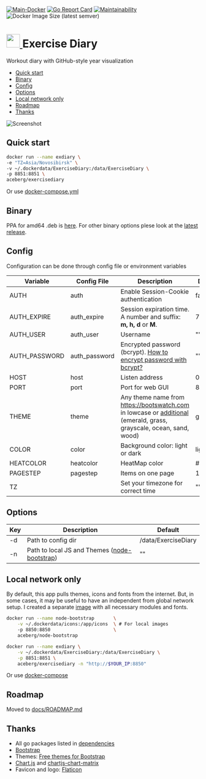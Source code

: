 [![Main-Docker](https://github.com/aceberg/exercisediary/actions/workflows/main-docker.yml/badge.svg)](https://github.com/aceberg/exercisediary/actions/workflows/main-docker.yml)
[![Go Report Card](https://goreportcard.com/badge/github.com/aceberg/exercisediary)](https://goreportcard.com/report/github.com/aceberg/exercisediary)
[![Maintainability](https://api.codeclimate.com/v1/badges/e8f67994120fc7936aeb/maintainability)](https://codeclimate.com/github/aceberg/ExerciseDiary/maintainability)
![Docker Image Size (latest semver)](https://img.shields.io/docker/image-size/aceberg/exercisediary)

<h1><a href="https://github.com/aceberg/exercisediary">
    <img src="https://raw.githubusercontent.com/aceberg/exercisediary/main/assets/logo.png" width="35" />
</a>Exercise Diary</h1>

Workout diary with GitHub-style year visualization

- [Quick start](https://github.com/aceberg/exercisediary#quick-start)
- [Binary](https://github.com/aceberg/exercisediary#binary)
- [Config](https://github.com/aceberg/exercisediary#config)
- [Options](https://github.com/aceberg/exercisediary#options)
- [Local network only](https://github.com/aceberg/exercisediary#local-network-only)
- [Roadmap](https://github.com/aceberg/ExerciseDiary/blob/main/docs/ROADMAP.md)
- [Thanks](https://github.com/aceberg/exercisediary#thanks)


![Screenshot](https://raw.githubusercontent.com/aceberg/ExerciseDiary/main/assets/Screenshot.png)

## Quick start

```sh
docker run --name exdiary \
-e "TZ=Asia/Novosibirsk" \
-v ~/.dockerdata/ExerciseDiary:/data/ExerciseDiary \
-p 8851:8851 \
aceberg/exercisediary
```
Or use [docker-compose.yml](docker-compose.yml)

## Binary
PPA for amd64 .deb is [here](https://github.com/aceberg/ppa). For other binary options plese look at the [latest release](https://github.com/aceberg/ExerciseDiary/releases/latest).

## Config
Configuration can be done through config file or environment variables

| Variable  | Config File | Description | Default |
| --------  | ----------- | ----------- | ------- |
| AUTH | auth | Enable Session-Cookie authentication | false |
| AUTH_EXPIRE | auth_expire | Session expiration time. A number and suffix: **m, h, d** or **M**. | 7d |
| AUTH_USER | auth_user | Username | "" |
| AUTH_PASSWORD | auth_password | Encrypted password (bcrypt). [How to encrypt password with bcrypt?](docs/BCRYPT.md) | "" |
| HOST | host | Listen address | 0.0.0.0 |
| PORT   | port | Port for web GUI | 8851 |
| THEME | theme | Any theme name from https://bootswatch.com in lowcase or [additional](https://github.com/aceberg/aceberg-bootswatch-fork) (emerald, grass, grayscale, ocean, sand, wood) | grass |
| COLOR | color | Background color: light or dark | light |
| HEATCOLOR | heatcolor | HeatMap color | #03a70c |
| PAGESTEP | pagestep | Items on one page | 10 |
| TZ | | Set your timezone for correct time | "" |

## Options

| Key  | Description | Default | 
| --------  | ----------- | ------- | 
| -d | Path to config dir | /data/ExerciseDiary | 
| -n | Path to local JS and Themes ([node-bootstrap](https://github.com/aceberg/my-dockerfiles/tree/main/node-bootstrap)) | "" | 

## Local network only
By default, this app pulls themes, icons and fonts from the internet. But, in some cases, it may be useful to have an independent from global network setup. I created a separate [image](https://github.com/aceberg/my-dockerfiles/tree/main/node-bootstrap) with all necessary modules and fonts.    
```sh
docker run --name node-bootstrap       \
    -v ~/.dockerdata/icons:/app/icons  \ # For local images
    -p 8850:8850                       \
    aceberg/node-bootstrap
```
```sh
docker run --name exdiary \
    -v ~/.dockerdata/ExerciseDiary:/data/ExerciseDiary \
    -p 8851:8851 \
    aceberg/exercisediary -n "http://$YOUR_IP:8850"
```
Or use [docker-compose](docker-compose-local.yml)

## Roadmap
Moved to [docs/ROADMAP.md](docs/ROADMAP.md)

## Thanks
- All go packages listed in [dependencies](https://github.com/aceberg/exercisediary/network/dependencies)
- [Bootstrap](https://getbootstrap.com/)
- Themes: [Free themes for Bootstrap](https://bootswatch.com)
- [Chart.js](https://github.com/chartjs/Chart.js) and [chartjs-chart-matrix](https://github.com/kurkle/chartjs-chart-matrix)
- Favicon and logo: [Flaticon](https://www.flaticon.com/icons/)